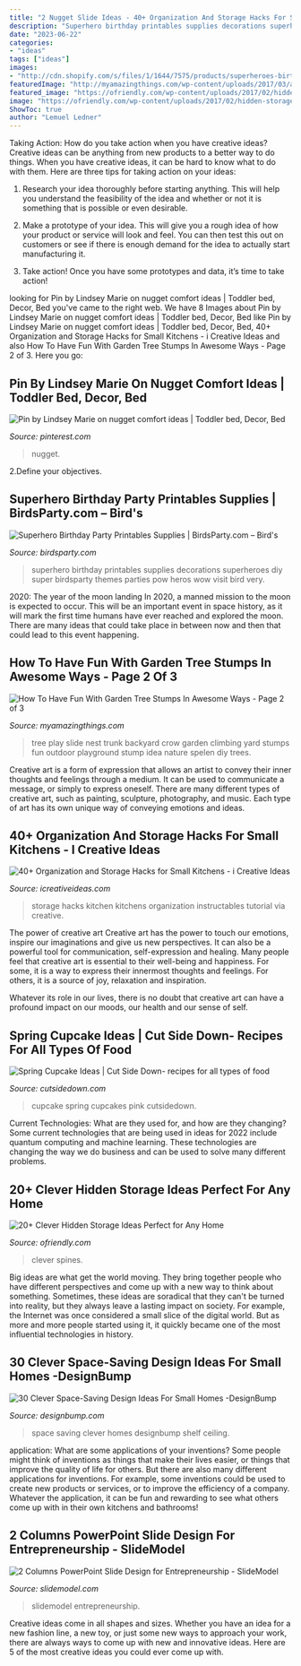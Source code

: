 ```yaml
---
title: "2 Nugget Slide Ideas - 40+ Organization And Storage Hacks For Small Kitchens"
description: "Superhero birthday printables supplies decorations superheroes diy super birdsparty themes parties pow heros wow visit bird very"
date: "2023-06-22"
categories:
- "ideas"
tags: ["ideas"]
images:
- "http://cdn.shopify.com/s/files/1/1644/7575/products/superheroes-birthday-party-ideas-printables_1024x1024.png?v=1481209397"
featuredImage: "http://myamazingthings.com/wp-content/uploads/2017/03/a6ded5946fe6fcb2718c7b6ff245f863.jpg"
featured_image: "https://ofriendly.com/wp-content/uploads/2017/02/hidden-storage/24-hidden-storage-ideas.jpg"
image: "https://ofriendly.com/wp-content/uploads/2017/02/hidden-storage/24-hidden-storage-ideas.jpg"
ShowToc: true
author: "Lemuel Ledner"
---
```



Taking Action: How do you take action when you have creative ideas?
Creative ideas can be anything from new products to a better way to do things. When you have creative ideas, it can be hard to know what to do with them. Here are three tips for taking action on your ideas:
1. Research your idea thoroughly before starting anything. This will help you understand the feasibility of the idea and whether or not it is something that is possible or even desirable.

2. Make a prototype of your idea. This will give you a rough idea of how your product or service will look and feel. You can then test this out on customers or see if there is enough demand for the idea to actually start manufacturing it.

3. Take action! Once you have some prototypes and data, it’s time to take action!

	

		
looking for Pin by Lindsey Marie on nugget comfort ideas | Toddler bed, Decor, Bed you've came to the right web. We have 8 Images about Pin by Lindsey Marie on nugget comfort ideas | Toddler bed, Decor, Bed like Pin by Lindsey Marie on nugget comfort ideas | Toddler bed, Decor, Bed, 40+ Organization and Storage Hacks for Small Kitchens - i Creative Ideas and also How To Have Fun With Garden Tree Stumps In Awesome Ways - Page 2 of 3. Here you go:
		
    
## Pin By Lindsey Marie On Nugget Comfort Ideas | Toddler Bed, Decor, Bed

<img loading=lazy src="https://i.pinimg.com/736x/6b/b6/86/6bb6864272ba5003857958507f8d0ea3.jpg" onerror="this.onerror=null;this.src='https://tse1.mm.bing.net/th?id=OIP.wuxlWK-QEMnh4iaSbndiRQHaJ3&amp;pid=15.1';" alt="Pin by Lindsey Marie on nugget comfort ideas | Toddler bed, Decor, Bed">

_Source: pinterest.com_

>nugget. 

	

2.Define your objectives.

    
## Superhero Birthday Party Printables Supplies | BirdsParty.com – Bird&#039;s

<img loading=lazy src="http://cdn.shopify.com/s/files/1/1644/7575/products/superheroes-birthday-party-ideas-printables_1024x1024.png?v=1481209397" onerror="this.onerror=null;this.src='https://tse3.mm.bing.net/th?id=OIP.ETJjqRVsQUYdNePyuiQ1_wHaJ4&amp;pid=15.1';" alt="Superhero Birthday Party Printables Supplies | BirdsParty.com – Bird&#039;s">

_Source: birdsparty.com_

>superhero birthday printables supplies decorations superheroes diy super birdsparty themes parties pow heros wow visit bird very. 

	

2020: The year of the moon landing
In 2020, a manned mission to the moon is expected to occur. This will be an important event in space history, as it will mark the first time humans have ever reached and explored the moon. There are many ideas that could take place in between now and then that could lead to this event happening.

    
## How To Have Fun With Garden Tree Stumps In Awesome Ways - Page 2 Of 3

<img loading=lazy src="http://myamazingthings.com/wp-content/uploads/2017/03/a6ded5946fe6fcb2718c7b6ff245f863.jpg" onerror="this.onerror=null;this.src='https://tse4.mm.bing.net/th?id=OIP.NpnSlvR7yffCrLtsmcNszAAAAA&amp;pid=15.1';" alt="How To Have Fun With Garden Tree Stumps In Awesome Ways - Page 2 of 3">

_Source: myamazingthings.com_

>tree play slide nest trunk backyard crow garden climbing yard stumps fun outdoor playground stump idea nature spelen diy trees. 

	

Creative art is a form of expression that allows an artist to convey their inner thoughts and feelings through a medium. It can be used to communicate a message, or simply to express oneself. There are many different types of creative art, such as painting, sculpture, photography, and music. Each type of art has its own unique way of conveying emotions and ideas.

    
## 40+ Organization And Storage Hacks For Small Kitchens - I Creative Ideas

<img loading=lazy src="http://www.icreativeideas.com/wp-content/uploads/2015/11/kitchenhack9.jpg" onerror="this.onerror=null;this.src='https://tse4.mm.bing.net/th?id=OIP.Qe0HCtWf_BD9t9QIYiLWmgHaJ4&amp;pid=15.1';" alt="40+ Organization and Storage Hacks for Small Kitchens - i Creative Ideas">

_Source: icreativeideas.com_

>storage hacks kitchen kitchens organization instructables tutorial via creative. 

	

The power of creative art
Creative art has the power to touch our emotions, inspire our imaginations and give us new perspectives. It can also be a powerful tool for communication, self-expression and healing.
Many people feel that creative art is essential to their well-being and happiness. For some, it is a way to express their innermost thoughts and feelings. For others, it is a source of joy, relaxation and inspiration.

Whatever its role in our lives, there is no doubt that creative art can have a profound impact on our moods, our health and our sense of self.

    
## Spring Cupcake Ideas | Cut Side Down- Recipes For All Types Of Food

<img loading=lazy src="http://cutsidedown.com/wp-content/uploads/2019/03/shutterstock_358955252.jpg" onerror="this.onerror=null;this.src='https://tse3.mm.bing.net/th?id=OIP.a1uDI9NcXpzY7D08cSTkrAHaLW&amp;pid=15.1';" alt="Spring Cupcake Ideas | Cut Side Down- recipes for all types of food">

_Source: cutsidedown.com_

>cupcake spring cupcakes pink cutsidedown. 

	

Current Technologies: What are they used for, and how are they changing?
Some current technologies that are being used in ideas for 2022 include quantum computing and machine learning. These technologies are changing the way we do business and can be used to solve many different problems.

    
## 20+ Clever Hidden Storage Ideas Perfect For Any Home

<img loading=lazy src="https://ofriendly.com/wp-content/uploads/2017/02/hidden-storage/24-hidden-storage-ideas.jpg" onerror="this.onerror=null;this.src='https://tse3.mm.bing.net/th?id=OIP.EKkILh-FqfyD8zNCjo7LNgAAAA&amp;pid=15.1';" alt="20+ Clever Hidden Storage Ideas Perfect for Any Home">

_Source: ofriendly.com_

>clever spines. 

	

Big ideas are what get the world moving. They bring together people who have different perspectives and come up with a new way to think about something. Sometimes, these ideas are soradical that they can't be turned into reality, but they always leave a lasting impact on society. For example, the Internet was once considered a small slice of the digital world. But as more and more people started using it, it quickly became one of the most influential technologies in history.

    
## 30 Clever Space-Saving Design Ideas For Small Homes -DesignBump

<img loading=lazy src="http://cdn.designbump.com/wp-content/uploads/2014/09/space-saving-design-ideas-012.jpg" onerror="this.onerror=null;this.src='https://tse4.mm.bing.net/th?id=OIP.HWXpwpngd1phFnr-50t0_AHaJ4&amp;pid=15.1';" alt="30 Clever Space-Saving Design Ideas For Small Homes -DesignBump">

_Source: designbump.com_

>space saving clever homes designbump shelf ceiling. 

	

application: What are some applications of your inventions?
Some people might think of inventions as things that make their lives easier, or things that improve the quality of life for others. But there are also many different applications for inventions. For example, some inventions could be used to create new products or services, or to improve the efficiency of a company. Whatever the application, it can be fun and rewarding to see what others come up with in their own kitchens and bathrooms!

    
## 2 Columns PowerPoint Slide Design For Entrepreneurship - SlideModel

<img loading=lazy src="https://cdn.slidemodel.com/wp-content/uploads/8110-01-bulb-idea-powerpoint-template-4.jpg" onerror="this.onerror=null;this.src='https://tse2.mm.bing.net/th?id=OIP.EYivcDWGkDJV2kHLjD5CPwHaEK&amp;pid=15.1';" alt="2 Columns PowerPoint Slide Design for Entrepreneurship - SlideModel">

_Source: slidemodel.com_

>slidemodel entrepreneurship. 

	

Creative ideas come in all shapes and sizes. Whether you have an idea for a new fashion line, a new toy, or just some new ways to approach your work, there are always ways to come up with new and innovative ideas. Here are 5 of the most creative ideas you could ever come up with.

